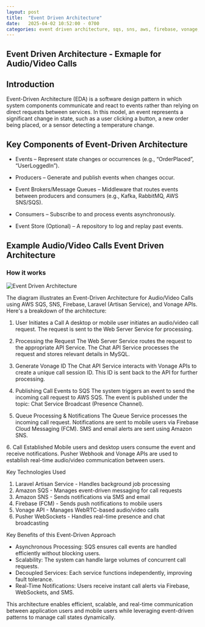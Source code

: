 ```yaml
---
layout: post
title:  "Event Driven Architecture"
date:   2025-04-02 10:52:00 - 0700
categories: event driven architecture, sqs, sns, aws, firebase, vonage, laravel, ecs
---
```

## Event Driven Architecture - Exmaple for Audio/Video Calls

## Introduction

Event-Driven Architecture (EDA) is a software design pattern in which system components communicate and react to events rather than relying on direct requests between services. In this model, an event represents a significant change in state, such as a user clicking a button, a new order being placed, or a sensor detecting a temperature change.

## Key Components of Event-Driven Architecture

* Events – Represent state changes or occurrences (e.g., “OrderPlaced”, “UserLoggedIn”).

* Producers – Generate and publish events when changes occur.

* Event Brokers/Message Queues – Middleware that routes events between producers and consumers (e.g., Kafka, RabbitMQ, AWS SNS/SQS).

* Consumers – Subscribe to and process events asynchronously.

* Event Store (Optional) – A repository to log and replay past events.

## Example Audio/Video Calls Event Driven Architecture

### How it works
![Event Driven Architecture](/swapna/images/EventDrivenArchitecture.png)

The diagram illustrates an Event-Driven Architecture for Audio/Video Calls using AWS SQS, SNS, Firebase, Laravel (Artisan Service), and Vonage APIs. Here's a breakdown of the architecture:
1. User Initiates a Call
A desktop or mobile user initiates an audio/video call request.
The request is sent to the Web Server Service for processing.

2. Processing the Request
The Web Server Service routes the request to the appropriate API Service.
The Chat API Service processes the request and stores relevant details in MySQL.

3. Generate Vonage ID
The Chat API Service interacts with Vonage APIs to create a unique call session ID.
This ID is sent back to the API for further processing.

4. Publishing Call Events to SQS
The system triggers an event to send the incoming call request to AWS SQS.
The event is published under the topic: Chat Service Broadcast (Presence Channel).

5. Queue Processing & Notifications
The Queue Service processes the incoming call request.
Notifications are sent to mobile users via Firebase Cloud Messaging (FCM).
SMS and email alerts are sent using Amazon SNS.

6️. Call Established
Mobile users and desktop users consume the event and receive notifications.
Pusher Webhook and Vonage APIs are used to establish real-time audio/video communication between users.

Key Technologies Used

1. Laravel Artisan Service - Handles background job processing
2. Amazon SQS - Manages event-driven messaging for call requests
3. Amazon SNS - Sends notifications via SMS and email
4. Firebase (FCM) - Sends push notifications to mobile users
5. Vonage API - Manages WebRTC-based audio/video calls
6. Pusher WebSockets - Handles real-time presence and chat broadcasting

Key Benefits of this Event-Driven Approach

* Asynchronous Processing: SQS ensures call events are handled efficiently without blocking users.
* Scalability: The system can handle large volumes of concurrent call requests.
* Decoupled Services: Each service functions independently, improving fault tolerance.
* Real-Time Notifications: Users receive instant call alerts via Firebase, WebSockets, and SMS.

This architecture enables efficient, scalable, and real-time communication between application users and mobile users while leveraging event-driven patterns to manage call states dynamically.

